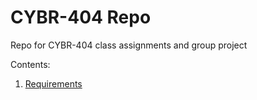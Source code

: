 # CYBR-404 Repo
Repo for CYBR-404 class assignments and group project

Contents:
1. [Requirements](https://github.com/University-of-Nebraska-Kearney/CYBR-404/blob/main/Documentation/Requirements.md)
